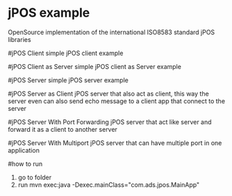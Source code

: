 # jPOS example
OpenSource implementation of the international ISO8583 standard jPOS libraries

#jPOS Client
    simple jPOS client example

#jPOS Client as Server
    simple jPOS client as Server example

#jPOS Server
    simple jPOS server example

#jPOS Server as Client
    jPOS server that also act as client, this way the server even can also send echo message to a client app that connect to the server

#jPOS Server With Port Forwarding
    jPOS server that act like server and forward it as a client to another server

#jPOS Server With Multiport
    jPOS server that can have multiple port in one application

#how to run
1. go to folder
2. run mvn exec:java -Dexec.mainClass="com.ads.jpos.MainApp"
